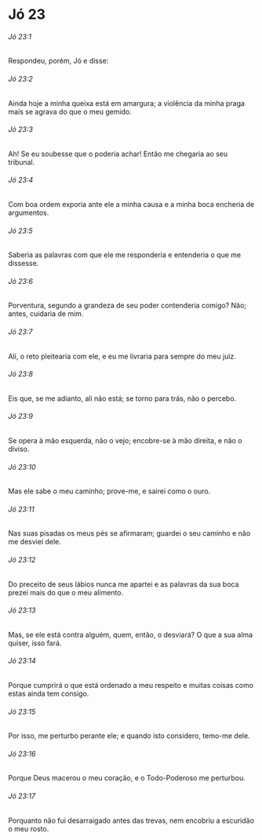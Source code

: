 # Jó 23

###### Jó 23:1

Respondeu, porém, Jó e disse:

###### Jó 23:2

Ainda hoje a minha queixa está em amargura; a violência da minha praga mais se agrava do que o meu gemido.

###### Jó 23:3

Ah! Se eu soubesse que o poderia achar! Então me chegaria ao seu tribunal.

###### Jó 23:4

Com boa ordem exporia ante ele a minha causa e a minha boca encheria de argumentos.

###### Jó 23:5

Saberia as palavras com que ele me responderia e entenderia o que me dissesse.

###### Jó 23:6

Porventura, segundo a grandeza de seu poder contenderia comigo? Não; antes, cuidaria de mim.

###### Jó 23:7

Ali, o reto pleitearia com ele, e eu me livraria para sempre do meu juiz.

###### Jó 23:8

Eis que, se me adianto, ali não está; se torno para trás, não o percebo.

###### Jó 23:9

Se opera à mão esquerda, não o vejo; encobre-se à mão direita, e não o diviso.

###### Jó 23:10

Mas ele sabe o meu caminho; prove-me, e sairei como o ouro.

###### Jó 23:11

Nas suas pisadas os meus pés se afirmaram; guardei o seu caminho e não me desviei dele.

###### Jó 23:12

Do preceito de seus lábios nunca me apartei e as palavras da sua boca prezei mais do que o meu alimento.

###### Jó 23:13

Mas, se ele está contra alguém, quem, então, o desviará? O que a sua alma quiser, isso fará.

###### Jó 23:14

Porque cumprirá o que está ordenado a meu respeito e muitas coisas como estas ainda tem consigo.

###### Jó 23:15

Por isso, me perturbo perante ele; e quando isto considero, temo-me dele.

###### Jó 23:16

Porque Deus macerou o meu coração, e o Todo-Poderoso me perturbou.

###### Jó 23:17

Porquanto não fui desarraigado antes das trevas, nem encobriu a escuridão o meu rosto.

